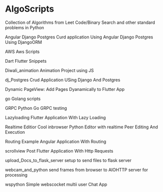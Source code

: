 <h1>AlgoScripts</h1>
Collection of Algorithms from Leet Code/Binary Search and other standard problems in Python

Angular Django Postgres
Curd application Using Angular Django Postgres Using DjangoORM

AWS
Aws Scripts

Dart
Flutter Snippets

Diwali_animation
Animation Project using JS

dj_Postgres
Crud Application USing Django And Postgres

Dynamic PageView:
Add Pages Dyanamically to Flutter App

go
Golang scripts

GRPC
Python Go GRPC testing

Lazyloading
Flutter Application With Lazy Loading

Realtime Editior
Cool inbrowser Python Editor with realtime Peer Editing And Execution

Routing Example
Angular Application With Routing

scrollview Post
Flutter Application With Http Requests

upload_Docs_to_flask_server
setup to send files to flask server

webcam_and_python
send frames from browser to AIOHTTP server for processing

wspython
Simple webscocket multii user Chat App


